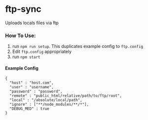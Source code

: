 # ftp-sync
Uploads locals files via ftp

### How To Use:
1. run `npm run setup`. This duplicates example config to `ftp.config`
2. Edit `ftp.config` appropriately
3. run `npm start`

#### Example Config
```
{
  "host" : "host.com",
  "user" : "username",
  "password" : "password",
  "remote" : "public_html/relative/path/to/ftp/root",
  "local" : "/absolute/local/path",
  "ignore" : ["**/node_modules/**/*"],
  "DEBUG_MED" : true
}
```
